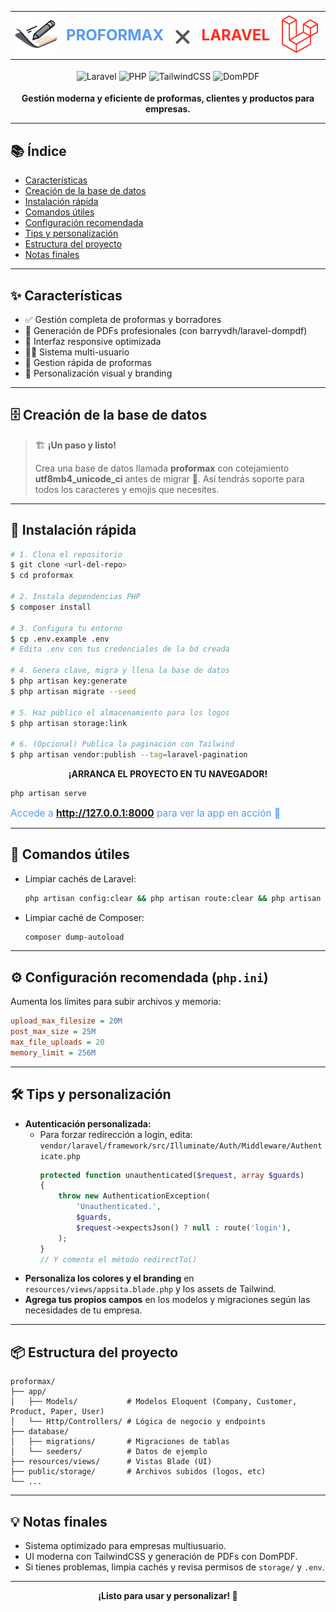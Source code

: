 <table align="center" border="0" style="border:none;">
  <tr>
    <td align="center" valign="middle">
      <img src="./storage/app/public/companies/_01_proformax.webp" width="100" alt="Proformax" />
    </td>
    <td align="center" valign="middle">
      <span style="font-size: 24px; font-weight: bold; color: #549bf5;">PROFORMAX</span>
    </td>
    <td align="center" valign="middle">
      <span style="font-size: 50px; color: #555;">×</span>
    </td>
    <td align="center" valign="middle">
      <span style="font-size: 24px; font-weight: bold; color: #FF2D20;">LARAVEL</span>
    </td>
    <td align="center" valign="middle">
      <img src="./storage/app/public/laravel_icon.png" width="100" alt="Laravel" />
    </td>
  </tr>
</table>

<div align="center" style="margin: 18px 0;">
  <img src="https://img.shields.io/badge/Laravel-11.x-FF2D20?logo=laravel&logoColor=white" alt="Laravel">
  <img src="https://img.shields.io/badge/PHP-8.2.18-777BB4?logo=php&logoColor=white" alt="PHP">
  <img src="https://img.shields.io/badge/TailwindCSS-3.x-06B6D4?logo=tailwindcss&logoColor=white" alt="TailwindCSS">
  <img src="https://img.shields.io/badge/DomPDF-3.x-EC1C24?logo=adobeacrobatreader&logoColor=white" alt="DomPDF">
</div>

<p align="center">
  <b>Gestión moderna y eficiente de proformas, clientes y productos para empresas.</b>
</p>

---

## 📚 Índice

- [Características](#-características)
- [Creación de la base de datos](#-creación-de-la-base-de-datos)
- [Instalación rápida](#-instalación-rápida)
- [Comandos útiles](#-comandos-útiles)
- [Configuración recomendada](#-configuración-recomendada-phpini)
- [Tips y personalización](#-tips-y-personalización)
- [Estructura del proyecto](#-estructura-del-proyecto)
- [Notas finales](#-notas-finales)

---

## ✨ Características

-   ✅ Gestión completa de proformas y borradores
-   📄 Generación de PDFs profesionales (con barryvdh/laravel-dompdf)
-   📱 Interfaz responsive optimizada
-   👨‍💻 Sistema multi-usuario
-   📝 Gestion rápida de proformas
-   🎨 Personalización visual y branding

---

## 🗄️ Creación de la base de datos

> 🏗️ **¡Un paso y listo!**
>
> Crea una base de datos llamada **proformax** con cotejamiento **utf8mb4_unicode_ci** antes de migrar 🚦. Así tendrás soporte para todos los caracteres y emojis que necesites.

---

## 🚀 Instalación rápida

```bash
# 1. Clona el repositorio
$ git clone <url-del-repo>
$ cd proformax

# 2. Instala dependencias PHP
$ composer install

# 3. Configura tu entorno
$ cp .env.example .env
# Edita .env con tus credenciales de la bd creada

# 4. Genera clave, migra y llena la base de datos
$ php artisan key:generate
$ php artisan migrate --seed

# 5. Haz público el almacenamiento para los logos
$ php artisan storage:link

# 6. (Opcional) Publica la paginación con Tailwind
$ php artisan vendor:publish --tag=laravel-pagination
```

<div align="center">
  <strong>¡ARRANCA EL PROYECTO EN TU NAVEGADOR!</strong>
</div>

```sh
php artisan serve
```

<span style="font-size:1.1em; color:#549bf5;">Accede a <b>http://127.0.0.1:8000</b> para ver la app en acción 🚀</span>

---

## 🧹 Comandos útiles

-   Limpiar cachés de Laravel:
    ```sh
    php artisan config:clear && php artisan route:clear && php artisan view:clear && php artisan config:cache
    ```
-   Limpiar caché de Composer:
    ```sh
    composer dump-autoload
    ```

---

## ⚙️ Configuración recomendada (`php.ini`)

Aumenta los límites para subir archivos y memoria:

```ini
upload_max_filesize = 20M
post_max_size = 25M
max_file_uploads = 20
memory_limit = 256M
```

---

## 🛠️ Tips y personalización

-   **Autenticación personalizada:**
    -   Para forzar redirección a login, edita:
        `vendor/laravel/framework/src/Illuminate/Auth/Middleware/Authenticate.php`
        ```php
        protected function unauthenticated($request, array $guards)
        {
            throw new AuthenticationException(
                'Unauthenticated.',
                $guards,
                $request->expectsJson() ? null : route('login'),
            );
        }
        // Y comenta el método redirectTo()
        ```
-   **Personaliza los colores y el branding** en `resources/views/appsita.blade.php` y los assets de Tailwind.
-   **Agrega tus propios campos** en los modelos y migraciones según las necesidades de tu empresa.

---

## 📦 Estructura del proyecto

```text
proformax/
├── app/
│   ├── Models/           # Modelos Eloquent (Company, Customer, Product, Paper, User)
│   └── Http/Controllers/ # Lógica de negocio y endpoints
├── database/
│   ├── migrations/       # Migraciones de tablas
│   └── seeders/          # Datos de ejemplo
├── resources/views/      # Vistas Blade (UI)
├── public/storage/       # Archivos subidos (logos, etc)
└── ...
```

---

## 💡 Notas finales

-   Sistema optimizado para empresas multiusuario.
-   UI moderna con TailwindCSS y generación de PDFs con DomPDF.
-   Si tienes problemas, limpia cachés y revisa permisos de `storage/` y `.env`.

---

<p align="center">
  <b>¡Listo para usar y personalizar! 🚀</b>
</p>
